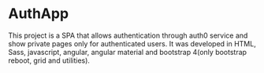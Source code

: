 # AuthApp

This project is a SPA that allows authentication through auth0 service and show private pages only for authenticated users. It was developed in HTML, Sass, javascript, angular, angular material and bootstrap 4(only bootstrap reboot, grid and utilities).
